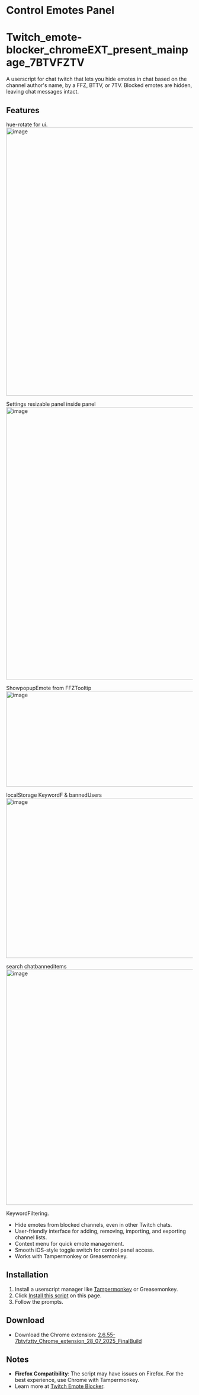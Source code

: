 # Control Emotes Panel 
# Twitch_emote-blocker_chromeEXT_present_mainpage_7BTVFZTV
A userscript for chat twitch that lets you
 hide emotes in chat based on the channel author's name,
   by a FFZ, BTTV, or 7TV.
 Blocked emotes are hidden, leaving chat messages intact.

## Features
hue-rotate for ui.
<img width="894" height="724" alt="image" src="https://github.com/user-attachments/assets/c9f6bd1d-f23b-47f8-abbd-9f4ed5e3e3d6" />

Settings resizable panel inside  panel
<img width="887" height="736" alt="image" src="https://github.com/user-attachments/assets/f4392ed9-ad7d-426f-b60c-815a934ac398" />


ShowpopupEmote from FFZTooltip
<img width="600" height="258" alt="image" src="https://github.com/user-attachments/assets/229ab82c-cc52-4d83-ad1a-aa9fbd19fbee" />


localStorage KeywordF & bannedUsers
<img width="861" height="432" alt="image" src="https://github.com/user-attachments/assets/370754c1-4c7e-4f83-a688-03dd273bb028" />


search chatbanneditems
<img width="841" height="636" alt="image" src="https://github.com/user-attachments/assets/ecfb768c-9acc-4b3c-b53e-083c59b7440b" />


KeywordFiltering.

- Hide emotes from blocked channels, even in other Twitch chats.
- User-friendly interface for adding, removing, importing, and exporting channel lists.
- Context menu for quick emote management.
- Smooth iOS-style toggle switch for control panel access.
- Works with Tampermonkey or Greasemonkey.

## Installation
1. Install a userscript manager like [Tampermonkey](https://greasyfork.org/en/scripts/520235-control-emotes-panel-2-6-52-c-tapeavion) or Greasemonkey.
2. Click [Install this script](https://greasyfork.org/en/scripts/520235-control-emotes-panel-2-6-52-c-tapeavion) on this page.
3. Follow the prompts.

## Download
- Download the Chrome extension: [2.6.55-7btvfzttv_Chrome_extension_28_07_2025_FinalBuild](https://github.com/ftpobpl47hGTN56/Twitch_emote-blocker_chromeEXT_present_mainpage_7BTVFZTV/releases/download/7BTVFZ__Chrome_Build_v2.6.55__28_07_2025_/7BTVFZ__Chrome_Build_v2.6.55__28_07_2025_.zip)

## Notes
- **Firefox Compatibility**: The script may have issues on Firefox. For the best experience, use Chrome with Tampermonkey.
- Learn more at [Twitch Emote Blocker](https://twitch-emote-blocker-7btvfzttv.netlify.app/).
